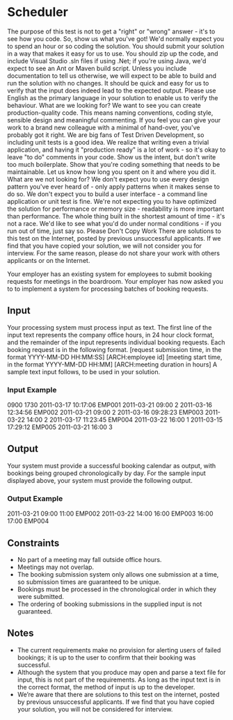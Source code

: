 # Scheduler

The purpose of this test is not to get a "right" or "wrong" answer - it's to see how you code. So, show us what you've got!
We'd normally expect you to spend an hour or so coding the solution.
You should submit your solution in a way that makes it easy for us to use. You should zip up the code, and include Visual Studio .sln files if using .Net; if you're using Java, we'd expect to see an Ant or Maven build script. Unless you include documentation to tell us otherwise, we will expect to be able to build and run the solution with no changes.
It should be quick and easy for us to verify that the input does indeed lead to the expected output. Please use English as the primary language in your solution to enable us to verify the behaviour. 
What are we looking for?
We want to see you can create production-quality code. This means naming conventions, coding style, sensible design and meaningful commenting. If you feel you can give your work to a brand new colleague with a minimal of hand-over, you've probably got it right.
We are big fans of Test Driven Development, so including unit tests is a good idea.
We realize that writing even a trivial application, and having it "production ready" is a lot of work - so it's okay to leave "to do" comments in your code. Show us the intent, but don't write too much boilerplate.
Show that you're coding something that needs to be maintainable.
Let us know how long you spent on it and where you did it.
What are we not looking for?
We don't expect you to use every design pattern you've ever heard of - only apply patterns when it makes sense to do so.
We don't expect you to build a user interface - a command line application or unit test is fine.
We're not expecting you to have optimized the solution for performance or memory size - readability is more important than performance.
The whole thing built in the shortest amount of time - it's not a race. We'd like to see what you'd do under normal conditions - if you run out of time, just say so.
 	Please Don't Copy Work
There are solutions to this test on the Internet, posted by previous unsuccessful applicants. If we find that you have copied your solution, we will not consider you for interview. 
For the same reason, please do not share your work with others applicants or on the Internet.


Your employer has an existing system for employees to submit booking requests for meetings in the boardroom. Your employer has now asked you to to implement a system for processing batches of booking requests.

## Input
Your processing system must process input as text. The first line of the input text represents the company office hours, in 24 hour clock format, and the remainder of the input represents individual booking requests. Each booking request is in the following format.
[request submission time, in the format YYYY-MM-DD HH:MM:SS] [ARCH:employee id]
[meeting start time, in the format YYYY-MM-DD HH:MM] [ARCH:meeting duration in hours]
A sample text input follows, to be used in your solution.

### Input Example

0900 1730
2011-03-17 10:17:06 EMP001
2011-03-21 09:00 2
2011-03-16 12:34:56 EMP002
2011-03-21 09:00 2
2011-03-16 09:28:23 EMP003
2011-03-22 14:00 2
2011-03-17 11:23:45 EMP004
2011-03-22 16:00 1
2011-03-15 17:29:12 EMP005
2011-03-21 16:00 3


## Output
Your system must provide a successful booking calendar as output, with bookings being grouped chronologically by day. For the sample input displayed above, your system must provide the following output.

### Output Example

2011-03-21
09:00 11:00 EMP002
2011-03-22
14:00 16:00 EMP003
16:00 17:00 EMP004

## Constraints
* No part of a meeting may fall outside office hours.
* Meetings may not overlap.
* The booking submission system only allows one submission at a time, so submission times are guaranteed to be unique.
* Bookings must be processed in the chronological order in which they were submitted.
* The ordering of booking submissions in the supplied input is not guaranteed.

## Notes
* The current requirements make no provision for alerting users of failed bookings; it is up to the user to confirm that their booking was successful.
* Although the system that you produce may open and parse a text file for input, this is not part of the requirements. As long as the input text is in the correct format, the method of input is up to the developer.
* We’re aware that there are solutions to this test on the internet, posted by previous unsuccessful applicants. If we find that you have copied your solution, you will not be considered for interview.
